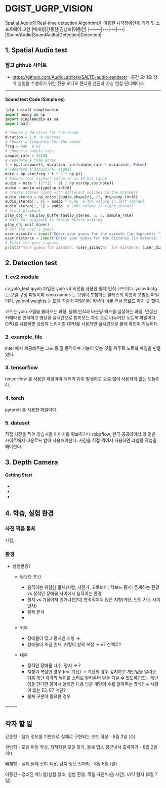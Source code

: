 # DGIST_UGRP_VISION
Spatial Audio와 Real-time detection Algorithm을 이용한 시각장애인용 기기 및 소프트웨어 고안
|배재형|강종현|권남혁|이동건|
|------|---|---|---|
|SoundAudio|SoundAudio|Detection|Detection|

## 1. Spatial Audio test

### 참고 github 사이트
- https://github.com/AudioLabYork/SALTE-audio-renderer : 공간 오디오 청취 실험을 수행하기 위한 전용 오디오 렌더링 엔진과 가상 현실 인터페이스
--------
#### Sound test Code (Simple ex)
```py
!pip install simpleaudio
import numpy as np
import simpleaudio as sa
import math

# Choose a duration for the sound
duration = 1.0  # seconds
# Choose a frequency for the sound
freq = 440  # Hz
# Choose a sample rate
sample_rate = 44100
# Generate a time array
t = np.linspace(0, duration, int(sample_rate * duration), False)
# Generate a sinusoidal signal
note = np.sin(freq * t * 2 * np.pi)
# Ensure that highest value is in 16-bit range
audio = note * (2**15 - 1) / np.max(np.abs(note))
audio = audio.astype(np.int16)
# Create stereo sound with different volumes in the channels
audio_stereo = np.zeros((audio.shape[0], 2), dtype=np.int16)
audio_stereo[:, 0] = audio * 0.45  # 45% volume in left channel
audio_stereo[:, 1] = audio  # 100% volume in right channel
# Start playback
play_obj = sa.play_buffer(audio_stereo, 2, 2, sample_rate)
# Wait for playback to finish before exiting
play_obj.wait_done()
# Get the user's guess
user_azimuth = input("Enter your guess for the azimuth (in degrees): ")
user_distance = input("Enter your guess for the distance (in meters): ")
# Print the user's guess
print(f"Your guess for azimuth: {user_azimuth}, for distance: {user_distance}")
```

## 2. Detection test
### 1. cv2 module
cv_yolo_test.ipynb 파일은 yolo v4 버전을 사용한 물체 인식 코드이다.
yolov4.cfg 는 모델 구성 파일이며 coco.names 는 모델이 포함하는 클래스의 이름이 포함된 파일이다.
yolov4.weights 는 모델 가중치 파일이며 용량이 너무 커서 업로드 하지 못 했다.

코드는 yolo 모델을 불러오는 과정, 물체 인식과 바운딩 박스를 설정하는 과정, 연결된 카메라를 인식하고 영상을 실시간으로 받아오는 과정 으로 나누어진 노트북 파일이다.
CPU를 사용하면 상당히 느리지만
GPU를 사용하면 실시간으로 물체 확인이 가능하다.


### 2. example_file
intel 에서 제공해주는 코드 중 잘 동작하며 기능이 있는 것들 위주로 노트북 파일을 만들었다.


### 3. tensorflow
tensorflow 를 사용한 파일이며 에러가 자주 발생하고 요즘 많이 사용되지 않는 모듈이다.


### 4. torch
pytorch 를 사용한 파일이다.


### 5. dataset
직접 사진을 찍어 학습시킬 이미지를 확보하거나 roboflow, 한국 공공데이터 와 같은 사이트에서 다운로드 받아 사용해야한다.
사진을 직접 찍어서 사용하면 라벨링 작업을 해야한다.

## 3. Depth Camera 
#### Getting Start 
-
-
-

## 4. 학습, 실험 환경

### 사진 찍을 물체
사람, 


### 환경


- 실험환경?
    - 필요한 조건
        - 움직이는 위험한 물체(사람, 자전거, 오토바이, 킥보드 등)이 존재하는 환경 vs 정적인 장애물 사이에서 움직이는 환경
        - 평지 vs 기울어져 있거나(언덕) 연속적이지 않은 지형(계단, 인도 차도 사이 단차)
        - 물체 분석
        - 
         
    - 외부
        - 장애물이 많고 평지인 지형 →
        - 장애물이 조금 존재, 지형이 살짝 복잡 → e7 산책로?
    - 내부
        - 정적인 장애물 다수, 평지 → ?
        - 지형이 복잡한 경우 (ex. 계단) → 계단의 경우 감지하고 계단임을 알려준 다음 계단 각각의 높이를 소리로 알려주어 발을 디딜 수 있도록? 또는 계단임을 안다면 알아서 올라간 다음 남은 계단의 수를 알려주는 방식? → 사람이 없는 E3, E7 계단?
        - 물체 구분이 필요한 경우


ㅡㅡㅡ
## 각자 할 일

강종현 - 탐지 정보를 기반으로 실제로 구현되는 코드 작성 - 8월 2일 (수)

권남혁 - 모델 파일 작성, 최적화된 모델 찾기, 물체 뎁스 평균내서 출력하기 - 8월 2일 (수)

배재형 - 실제 물체 소리 적용, 탐지 정보 전처리 - 8월 5일 (일)

이동건 - 정리된 메뉴얼(실험 장소, 실험 환경, 찍을 사진/다음 시간), 바닥 탐지 (8월 7일)



